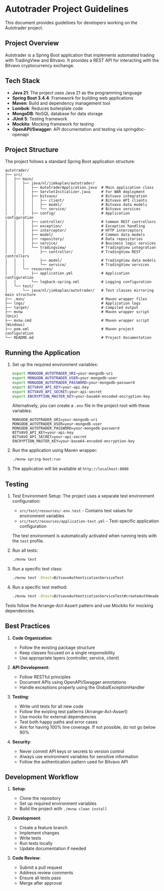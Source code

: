 # Autotrader Project Guidelines

This document provides guidelines for developers working on the Autotrader project.

## Project Overview

Autotrader is a Spring Boot application that implements automated trading with TradingView and Bitvavo. It provides a
REST API for interacting with the Bitvavo cryptocurrency exchange.

## Tech Stack

- **Java 21**: The project uses Java 21 as the programming language
- **Spring Boot 3.4.4**: Framework for building web applications
- **Maven**: Build and dependency management tool
- **Lombok**: Reduces boilerplate code
- **MongoDB**: NoSQL database for data storage
- **JUnit 5**: Testing framework
- **Mockito**: Mocking framework for testing
- **OpenAPI/Swagger**: API documentation and testing via springdoc-openapi

## Project Structure

The project follows a standard Spring Boot application structure:

```
autotrader/
├── src/
│   ├── main/
│   │   ├── java/nl/jimkaplan/autotrader/
│   │   │   ├── AutotraderApplication.java  # Main application class
│   │   │   ├── ServletInitializer.java     # For WAR deployment
│   │   │   ├── bitvavo/                    # Bitvavo integration
│   │   │   │   ├── client/                 # Bitvavo API clients
│   │   │   │   ├── model/                  # Bitvavo data models
│   │   │   │   └── service/                # Bitvavo services
│   │   │   ├── config/                     # Application configuration
│   │   │   ├── controller/                 # Common REST controllers
│   │   │   ├── exception/                  # Exception handling
│   │   │   ├── interceptor/                # HTTP interceptors
│   │   │   ├── model/                      # Common data models
│   │   │   ├── repository/                 # Data repositories
│   │   │   ├── service/                    # Business logic services
│   │   │   └── tradingview/                # TradingView integration
│   │   │       ├── controller/             # TradingView REST controllers
│   │   │       ├── model/                  # TradingView data models
│   │   │       └── service/                # TradingView services
│   │   └── resources/
│   │       ├── application.yml             # Application configuration
│   │       └── logback-spring.xml          # Logging configuration
│   └── test/
│       └── java/nl/jimkaplan/autotrader/   # Test classes mirroring main structure
├── .mvn/                                   # Maven wrapper files
├── logs/                                   # Application logs
├── target/                                 # Compiled output
├── mvnw                                    # Maven wrapper script (Unix)
├── mvnw.cmd                                # Maven wrapper script (Windows)
├── pom.xml                                 # Maven project configuration
└── README.md                               # Project documentation
```

## Running the Application

1. Set up the required environment variables:
   ```bash
   export MONGODB_AUTOTRADER_URI=your-mongodb-uri
   export MONGODB_AUTOTRADER_USER=your-mongodb-user
   export MONGODB_AUTOTRADER_PASSWORD=your-mongodb-password
   export BITVAVO_API_KEY=your-api-key
   export BITVAVO_API_SECRET=your-api-secret
   export ENCRYPTION_MASTER_KEY=your-base64-encoded-encryption-key
   ```

   Alternatively, you can create a `.env` file in the project root with these variables:
   ```
   MONGODB_AUTOTRADER_URI=your-mongodb-uri
   MONGODB_AUTOTRADER_USER=your-mongodb-user
   MONGODB_AUTOTRADER_PASSWORD=your-mongodb-password
   BITVAVO_API_KEY=your-api-key
   BITVAVO_API_SECRET=your-api-secret
   ENCRYPTION_MASTER_KEY=your-base64-encoded-encryption-key
   ```

2. Run the application using Maven wrapper:
   ```bash
   ./mvnw spring-boot:run
   ```

3. The application will be available at `http://localhost:8080`

## Testing

1. Test Environment Setup:
   The project uses a separate test environment configuration:
    - `src/test/resources/.env.test` - Contains test values for environment variables
    - `src/test/resources/application-test.yml` - Test-specific application configuration

   The test environment is automatically activated when running tests with the `test` profile.

2. Run all tests:
   ```bash
   ./mvnw test
   ```

3. Run a specific test class:
   ```bash
   ./mvnw test -Dtest=BitvavoAuthenticationServiceTest
   ```

4. Run a specific test method:
   ```bash
   ./mvnw test -Dtest=BitvavoAuthenticationServiceTest#createAuthHeaders_withValidConfig_returnsHeaders
   ```

Tests follow the Arrange-Act-Assert pattern and use Mockito for mocking dependencies.

## Best Practices

1. **Code Organization**:
    - Follow the existing package structure
    - Keep classes focused on a single responsibility
    - Use appropriate layers (controller, service, client)

2. **API Development**:
    - Follow RESTful principles
    - Document APIs using OpenAPI/Swagger annotations
    - Handle exceptions properly using the GlobalExceptionHandler

3. **Testing**:
    - Write unit tests for all new code
    - Follow the existing test patterns (Arrange-Act-Assert)
    - Use mocks for external dependencies
    - Test both happy paths and error cases
    - Aim for having 100% line coverage. If not possible, do not go below 90%

4. **Security**:
    - Never commit API keys or secrets to version control
    - Always use environment variables for sensitive information
    - Follow the authentication pattern used for Bitvavo API

## Development Workflow

1. **Setup**:
    - Clone the repository
    - Set up required environment variables
    - Build the project with `./mvnw clean install`

2. **Development**:
    - Create a feature branch
    - Implement changes
    - Write tests
    - Run tests locally
    - Update documentation if needed

3. **Code Review**:
    - Submit a pull request
    - Address review comments
    - Ensure all tests pass
    - Merge after approval
